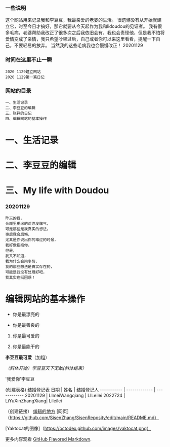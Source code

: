 ### 一些说明
这个网站用来记录我和李豆豆，我最亲爱的老婆的生活。
很遗憾没有从开始就建立它，时至今日才搞好，那它就要从今天起作为我和lidoudou的见证者。
我有很多毛病，老婆帮助我改正了很多次之后我依旧会有，我也会责怪他，但是我不怕将爱情变成了亲情，我只希望吵架过后，自己或者你可以来这里看看，提醒一下自己，不要轻易的放弃。
当然我的这些毛病我也会慢慢改正！
20201129
### 时间在这里不止一瞬
```
2020 1129建立网站
2020 1129第一篇日记
```
### 网站的目录
```
一、生活记录
二、李豆豆的编辑
三、张祥的日记
四、编辑网站的基本操作
```
# 一、生活记录


# 二、李豆豆的编辑


# 三、My life with Doudou
### 20201129
```
昨天的我，
会糊里糊涂的对你发脾气，
可是那些是我真实的想法，
事后我会后悔，
尤其是你说出你的难过的时候，
我好像抱抱你，
但是，
我又不知道，
我为什么会闹事情，
我的那些想法是真实存在的，
可能是我没有处理好吧，
我其实也挺困惑！
```
# 编辑网站的基本操作

- 你是最漂亮的

- 你是最善良的

1. 你是最可爱的

2. 你是最能干的

**李豆豆最可爱**（加粗）

_（斜体开始）李豆豆天下无敌(斜体结束）_

'我爱你'李豆豆

(创建表格)
                结婚登记表
      日期    |      姓名         |   结婚登记人
-----------  | -------------     | ------------
20201129     | LImeiWangqiang    |  LILeilei
2022724      |  LiYuXinZhangXiang|  Lileilei

（创建链接）
[编辑的地方](https://github.com/SisenZhang/SisenReposity/edit/main/README.md)
[网页]（https://github.com/SisenZhang/SisenReposity/edit/main/README.md）

[Yaktocat的图像]（https://octodex.github.com/images/yaktocat.png）

更多内容观看 [GitHub Flavored Markdown](https://guides.github.com/features/mastering-markdown/).

